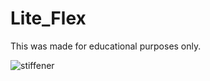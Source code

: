 # Lite_Flex

This was made for educational purposes only.

![stiffener](https://github.com/Pheeeeenom/Lite_NAND_Flex/main/stiffener_location.png)
